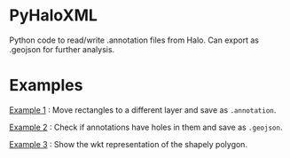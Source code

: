 # PyHaloXML
Python code to read/write .annotation files from Halo. Can export as .geojson for further analysis.

# Examples
[Example 1](example1.py) : Move rectangles to a different layer and save as `.annotation`.

[Example 2](example2.py) : Check if annotations have holes in them and save as `.geojson`.

[Example 3](example3.py) : Show the wkt representation of the shapely polygon.
